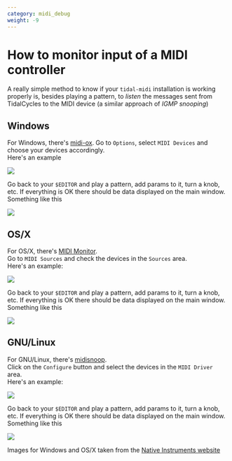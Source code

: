 ```yaml
---
category: midi_debug
weight: -9
---
```


# How to monitor input of a MIDI controller

A really simple method to know if your `tidal-midi` installation is working properly is, besides playing a pattern, to *listen* the messages sent from TidalCycles to the MIDI device (a similar approach of *IGMP snooping*) 

## Windows

For Windows, there's [midi-ox](http://www.midiox.com/).
Go to `Options`, select `MIDI Devices` and choose your devices accordingly.  
Here's an example  

![](http://i.imgur.com/PTOVhnG.png)

Go back to your `$EDITOR` and play a pattern, add params to it, turn a knob, etc. If everything is OK there should be data displayed on the main window.  
Something like this  

![](http://i.imgur.com/Cq4fK6A.png)


## OS/X

For OS/X, there's [MIDI Monitor](http://www.snoize.com/MIDIMonitor/).  
Go to `MIDI Sources` and check the devices in the `Sources` area.  
Here's an example:  

![](http://i.imgur.com/b2i4ZKo.png)

Go back to your `$EDITOR` and play a pattern, add params to it, turn a knob, etc. If everything is OK there should be data displayed on the main window.  
Something like this  

![](http://i.imgur.com/yCMdJ5j.png)

## GNU/Linux


For GNU/Linux, there's [midisnoop](http://libremusicproduction.com/tools/midisnoop).  
Click on the `Configure` button and select the devices in the `MIDI Driver` area.  
Here's an example:  

![](http://i.imgur.com/s33UEyU.png)

Go back to your `$EDITOR` and play a pattern, add params to it, turn a knob, etc. If everything is OK there should be data displayed on the main window.  
Something like this  

![](https://i.imgur.com/ctX00lh.png)


Images for Windows and OS/X taken from the [Native Instruments website](http://www.native-instruments.com/en/support/knowledge-base/show/998/how-to-monitor-the-input-of-a-midi-controller/)



